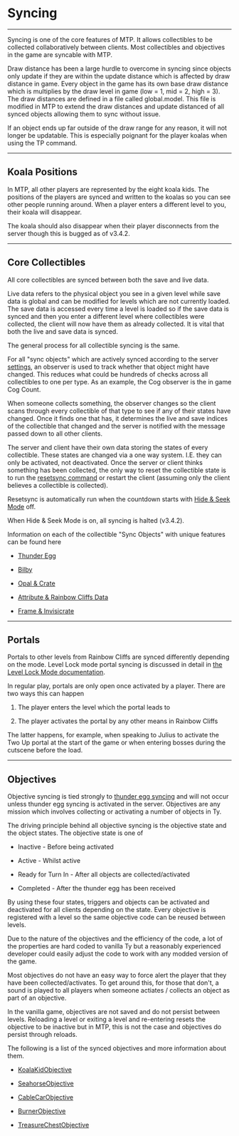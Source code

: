 # Syncing

---

Syncing is one of the core features of MTP. It allows collectibles to be collected collaboratively between clients. Most collectibles and objectives in the game are syncable with MTP. 

Draw distance has been a large hurdle to overcome in syncing since objects only update if they are within the update distance which is affected by draw distance in game. Every object in the game has its own base draw distance which is multiplies by the draw level in game (low = 1, mid = 2, high = 3). The draw distances are defined in a file called global.model. This file is modified in MTP to extend the draw distances and update distanced of all synced objects allowing them to sync without issue.

If an object ends up far outside of the draw range for any reason, it will not longer be updatable. This is especially poignant for the player koalas when using the TP command.

---

## Koala Positions

In MTP, all other players are represented by the eight koala kids. The positions of the players are synced and written to the koalas so you can see other people running around. When a player enters a different level to you, their koala will disappear.

The koala should also disappear when their player disconnects from the server though this is bugged as of v3.4.2.

---

## Core Collectibles

All core collectibles are synced between both the save and live data.

Live data refers to the physical object you see in a given level while save data is global and can be modified for levels which are not currently loaded. The save data is accessed every time a level is loaded so if the save data is synced and then you enter a different level where collectibles were collected, the client will now have them as already collected. It is vital that both the live and save data is synced.

The general process for all collectible syncing is the same. 

For all "sync objects" which are actively synced according to the server [settings](./Settings.md), an observer is used to track whether that object might have changed. This reduces what could be hundreds of checks across all collectibles to one per type. As an example, the Cog observer is the in game Cog Count. 

When someone collects something, the observer changes so the client scans through every collectible of that type to see if any of their states have changed. Once it finds one that has, it determines the live and save indices of the collectible that changed and the server is notified with the message passed down to all other clients. 

The server and client have their own data storing the states of every collectible. These states are changed via a one way system. I.E. they can only be activated, not deactivated. Once the server or client thinks something has been collected, the only way to reset the collectible state is to run the [resetsync command](./Commands/ResetSyncCommand.md) or restart the client (assuming only the client believes a collectible is collected).  

Resetsync is automatically run when the countdown starts with [Hide & Seek Mode](./HideSeek.md) off. 

When Hide & Seek Mode is on, all syncing is halted (v3.4.2).

Information on each of the collectible "Sync Objects" with unique features can be found here

- [Thunder Egg](./Collectibles/ThunderEgg.md)

- [Bilby](./Collectibles/Bilby.md)

- [Opal & Crate](./Collectibles/Opal.md)

- [Attribute & Rainbow Cliffs Data](./Collectibles/AttributeRC.md)

- [Frame & Invisicrate](./Collectibles/Frame.md)

---

## Portals

Portals to other levels from Rainbow Cliffs are synced differently depending on the mode. Level Lock mode portal syncing is discussed in detail in [the Level Lock Mode documentation](../LevelLock.md).

In regular play, portals are only open once activated by a player. There are two ways this can happen

1. The player enters the level which the portal leads to

2. The player activates the portal by any other means in Rainbow Cliffs

The latter happens, for example, when speaking to Julius to activate the Two Up portal at the start of the game or when entering bosses during the cutscene before the load.

---

## Objectives

Objective syncing is tied strongly to [thunder egg syncing](./Collectibles/ThunderEgg.md) and will not occur unless thunder egg syncing is activated in the server. Objectives are any mission which involves collecting or activating a number of objects in Ty. 

The driving principle behind all objective syncing is the objective state and the object states. The objective state is one of

- Inactive - Before being activated

- Active - Whilst active

- Ready for Turn In - After all objects are collected/activated

- Completed - After the thunder egg has been received

By using these four states, triggers and objects can be activated and deactivated for all clients depending on the state. Every objective is registered with a level so the same objective code can be reused between levels.

Due to the nature of the objectives and the efficiency of the code, a lot of the properties are hard coded to vanilla Ty but a reasonably experienced developer could easily adjust the code to work with any modded version of the game.

Most objectives do not have an easy way to force alert the player that they have been collected/activates. To get around this, for those that don't, a sound is played to all players when someone actiates / collects an object as part of an objective.

In the vanilla game, objectives are not saved and do not persist between levels. Reloading a level or exiting a level and re-entering resets the objective to be inactive but in MTP, this is not the case and objectives do persist through reloads.

The following is a list of the synced objectives and more information about them. 

- [KoalaKidObjective](./Objectives/KoalaKid.md)

- [SeahorseObjective](./Objectives/Seahorse.md)

- [CableCarObjective](./Objectives/CableCar.md)

- [BurnerObjective](./Objectives/Burner.md)

- [TreasureChestObjective](./Objectives/Treasure.md)
